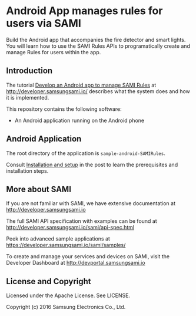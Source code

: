 # Android App manages rules for users via SAMI 

Build the Android app that accompanies the fire detector and smart lights. You will learn how to use the SAMI Rules APIs to programatically create and manage Rules for users within the app. 

Introduction
-------------

The tutorial [Develop an Android app to manage SAMI Rules](https://blog.samsungsami.io/development/iot/mobile/rules/2016/03/23/develop-an-android-app-to-manage-sami-rules.html) at http://developer.samsungsami.io/ describes what the system does and how it is implemented.

This repository contains the following software:

 - An Android application running on the Android phone

Android Application
-------------

The root directory of the application is `sample-android-SAMIRules`.

Consult [Installation and setup](https://blog.samsungsami.io/development/iot/mobile/rules/2016/03/23/develop-an-android-app-to-manage-sami-rules.html#installation-and-setup) in the post to learn the prerequisites and installation steps.

More about SAMI
---------------

If you are not familiar with SAMI, we have extensive documentation at http://developer.samsungsami.io

The full SAMI API specification with examples can be found at http://developer.samsungsami.io/sami/api-spec.html

Peek into advanced sample applications at https://developer.samsungsami.io/sami/samples/

To create and manage your services and devices on SAMI, visit the Developer Dashboard at http://devportal.samsungsami.io

License and Copyright
---------------------

Licensed under the Apache License. See LICENSE.

Copyright (c) 2016 Samsung Electronics Co., Ltd.
